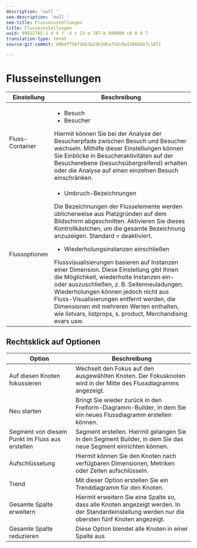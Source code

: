 ```yaml
---
description: 'null '
seo-description: 'null '
seo-title: Flusseinstellungen
title: Flusseinstellungen
uuid: 99822765-1 d 4 f -4 c 23-a 787-b 089089 cb 8 d 7
translation-type: tm+mt
source-git-commit: e0bdff56f1bb3e2de3d6afd2c0a3386bbb7c18f1

---
```



# Flusseinstellungen

| Einstellung | Beschreibung |
|--- |--- |
| Fluss-Container | <ul><li>Besuch</li><li>Besucher</li></ul> Hiermit können Sie bei der Analyse der Besucherpfade zwischen Besuch und Besucher wechseln. Mithilfe dieser Einstellungen können Sie Einblicke in Besucheraktivitäten auf der Besucherebene (besuchsübergreifend) erhalten oder die Analyse auf einen einzelnen Besuch einschränken. |
| Flussoptionen | <ul><li>Umbruch-Bezeichnungen</li></ul> Die Bezeichnungen der Flusselemente werden üblicherweise aus Platzgründen auf dem Bildschirm abgeschnitten. Aktivieren Sie dieses Kontrollkästchen, um die gesamte Bezeichnung anzuzeigen.  Standard = deaktiviert.<ul><li>Wiederholungsinstanzen einschließen</li></ul> Flussvisualisierungen basieren auf Instanzen einer Dimension. Diese Einstellung gibt Ihnen die Möglichkeit, wiederholte Instanzen ein- oder auszuschließen, z. B. Seitenneuladungen. Wiederholungen können jedoch nicht aus Fluss-Visualisierungen entfernt werden, die Dimensionen mit mehreren Werten enthalten, wie listvars, listprops, s. product, Merchandising evars usw. |

## Rechtsklick auf Optionen

| Option | Beschreibung |
|--- |--- |
| Auf diesen Knoten fokussieren | Wechselt den Fokus auf den ausgewählten Knoten. Der Fokusknoten wird in der Mitte des Flussdiagramms angezeigt. |
| Neu starten | Bringt Sie wieder zurück in den Freiform-Diagramm-Builder, in dem Sie ein neues Flussdiagramm erstellen können. |
| Segment von diesem Punkt im Fluss aus erstellen | Segment erstellen. Hiermit gelangen Sie in den Segment Builder, in dem Sie das neue Segment einrichten können. |
| Aufschlüsselung | Hiermit können Sie den Knoten nach verfügbaren Dimensionen, Metriken oder Zeiten aufschlüsseln. |
| Trend | Mit dieser Option erstellen Sie ein Trenddiagramm für den Knoten. |
| Gesamte Spalte erweitern | Hiermit erweitern Sie eine Spalte so, dass alle Knoten angezeigt werden. In der Standardeinstellung werden nur die obersten fünf Knoten angezeigt. |
| Gesamte Spalte reduzieren | Diese Option blendet alle Knoten in einer Spalte aus. |
